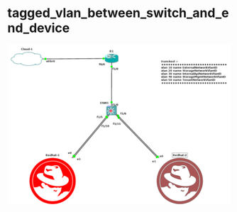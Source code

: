 # tagged_vlan_between_switch_and_end_device
![Image vlan](https://github.com/NileshChandekar/tagged_vlan_between_switch_and_end_device/blob/master/vlan.png)
